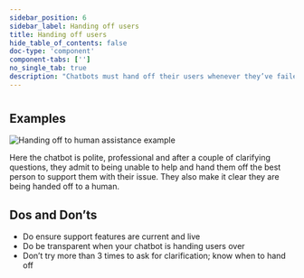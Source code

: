 ```yaml
---
sidebar_position: 6
sidebar_label: Handing off users
title: Handing off users
hide_table_of_contents: false
doc-type: 'component'
component-tabs: ['']
no_single_tab: true
description: "Chatbots must hand off their users whenever they’ve failed to clarify what the user wants or reach an accurate response. They should never continue to ask questions, clarify or funnel more than 3 times before handing users off to an alternative support system."
---
```


#  

## Examples

![Handing off to human assistance example](https://www.figma.com/design/wEptRgAezDU1z80Cn3eZ0o/iX-Pattern-Illustrations?node-id=3218-4347&t=etx1DcSbA7VDx5xD-4)

Here the chatbot is polite, professional and after a couple of clarifying questions, they admit to being unable to help and hand them off the best person to support them with their issue. They also make it clear they are being handed off to a human. 

## Dos and Don’ts

- Do ensure support features are current and live   
- Do be transparent when your chatbot is handing users over    
-	Don’t try more than 3 times to ask for clarification; know when to hand off 
